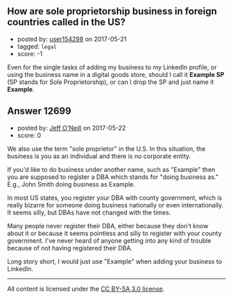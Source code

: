 ## How are sole proprietorship business in foreign countries called in the US?

- posted by: [user154298](https://stackexchange.com/users/10842810/user154298) on 2017-05-21
- tagged: `legal`
- score: -1

Even for the single tasks of adding my business to my LinkedIn profile, or using the business name in a digital goods store, should I call it **Example SP** (SP stands for Sole Proprietorship), or can I drop the SP and just name it **Example**.


## Answer 12699

- posted by: [Jeff O'Neill](https://stackexchange.com/users/46273/jeff-o-neill) on 2017-05-22
- score: 0

We also use the term "sole proprietor" in the U.S.  In this situation, the business is you as an individual and there is no corporate entity.

If you'd like to do business under another name, such as "Example" then you are supposed to register a DBA which stands for "doing business as."  E.g., John Smith doing business as Example.

In most US states, you register your DBA with county government, which is really bizarre for someone doing business nationally or even internationally.  It seems silly, but DBAs have not changed with the times.

Many people never register their DBA, either because they don't know about it or because it seems pointless and silly to register with your county government.  I've never heard of anyone getting into any kind of trouble because of not having registered their DBA.

Long story short, I would just use "Example" when adding your business to LinkedIn.



---

All content is licensed under the [CC BY-SA 3.0 license](https://creativecommons.org/licenses/by-sa/3.0/).
